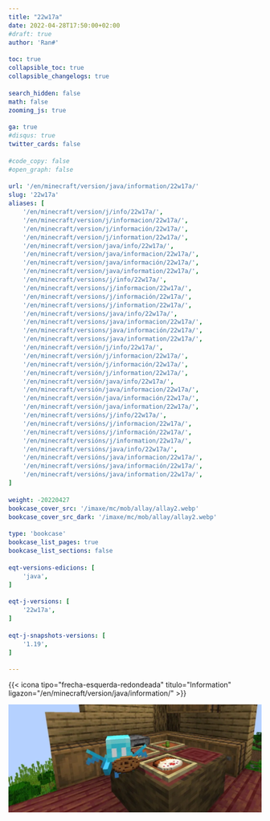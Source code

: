 ```yaml
---
title: "22w17a"
date: 2022-04-28T17:50:00+02:00
#draft: true
author: 'Ran#'

toc: true
collapsible_toc: true
collapsible_changelogs: true

search_hidden: false
math: false
zooming_js: true

ga: true
#disqus: true
twitter_cards: false

#code_copy: false
#open_graph: false

url: '/en/minecraft/version/java/information/22w17a/'
slug: '22w17a'
aliases: [
    '/en/minecraft/version/j/info/22w17a/',
    '/en/minecraft/version/j/informacion/22w17a/',
    '/en/minecraft/version/j/información/22w17a/',
    '/en/minecraft/version/j/information/22w17a/',
    '/en/minecraft/version/java/info/22w17a/',
    '/en/minecraft/version/java/informacion/22w17a/',
    '/en/minecraft/version/java/información/22w17a/',
    '/en/minecraft/version/java/information/22w17a/',
    '/en/minecraft/versions/j/info/22w17a/',
    '/en/minecraft/versions/j/informacion/22w17a/',
    '/en/minecraft/versions/j/información/22w17a/',
    '/en/minecraft/versions/j/information/22w17a/',
    '/en/minecraft/versions/java/info/22w17a/',
    '/en/minecraft/versions/java/informacion/22w17a/',
    '/en/minecraft/versions/java/información/22w17a/',
    '/en/minecraft/versions/java/information/22w17a/',
    '/en/minecraft/versión/j/info/22w17a/',
    '/en/minecraft/versión/j/informacion/22w17a/',
    '/en/minecraft/versión/j/información/22w17a/',
    '/en/minecraft/versión/j/information/22w17a/',
    '/en/minecraft/versión/java/info/22w17a/',
    '/en/minecraft/versión/java/informacion/22w17a/',
    '/en/minecraft/versión/java/información/22w17a/',
    '/en/minecraft/versión/java/information/22w17a/',
    '/en/minecraft/versións/j/info/22w17a/',
    '/en/minecraft/versións/j/informacion/22w17a/',
    '/en/minecraft/versións/j/información/22w17a/',
    '/en/minecraft/versións/j/information/22w17a/',
    '/en/minecraft/versións/java/info/22w17a/',
    '/en/minecraft/versións/java/informacion/22w17a/',
    '/en/minecraft/versións/java/información/22w17a/',
    '/en/minecraft/versións/java/information/22w17a/',
]

weight: -20220427
bookcase_cover_src: '/imaxe/mc/mob/allay/allay2.webp'
bookcase_cover_src_dark: '/imaxe/mc/mob/allay/allay2.webp'

type: 'bookcase'
bookcase_list_pages: true
bookcase_list_sections: false

eqt-versions-edicions: [
    'java',
]

eqt-j-versions: [
    '22w17a',
]

eqt-j-snapshots-versions: [
    '1.19',
]

---
```


{{< icona tipo="frecha-esquerda-redondeada" titulo="Information" ligazon="/en/minecraft/version/java/information/" >}}

<img title="22w17a" alt="22w17a" src="/imaxe/mc/mob/allay/allay2.webp">
